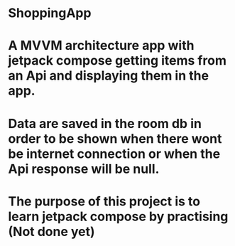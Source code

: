 # ShoppingApp

# A MVVM architecture app with jetpack compose getting items from an Api and displaying them in the app.
# Data are saved in the room db in order to be shown when there wont be internet connection or when the Api response will be null.
# The purpose of this project is to learn jetpack compose by practising (Not done yet)

